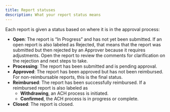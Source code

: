 ```yaml
---
title: Report statuses
description: What your report status means
---
```

Each report is given a status based on where it is in the approval process:

- **Open**: The report is “In Progress” and has not yet been submitted. If an open report is also labeled as Rejected, that means that the report was submitted but then rejected by an Approver because it requires adjustments. Open the report to review the comments for clarification on the rejection and next steps to take.
- **Processing**: The report has been submitted and is pending approval.
- **Approved**: The report has been approved but has not been reimbursed. For non-reimbursable reports, this is the final status.
- **Reimbursed**: The report has been successfully reimbursed. If a reimbursed report is also labeled as 
   - **Withdrawing**, an ACH process is initiated. 
   - **Confirmed**, the ACH process is in progress or complete. 
- **Closed**: The report is closed.
